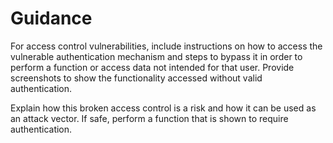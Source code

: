# Guidance

For access control vulnerabilities, include instructions on how to access the vulnerable authentication mechanism and steps to bypass it in order to perform a function or access data not intended for that user. Provide screenshots to show the functionality accessed without valid authentication.

Explain how this broken access control is a risk and how it can be used as an attack vector. If safe, perform a function that is shown to require authentication.
